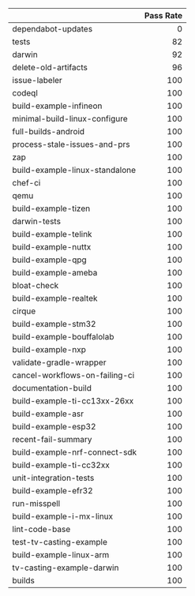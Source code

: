 |                                |   Pass Rate |
|:-------------------------------|------------:|
| dependabot-updates             |           0 |
| tests                          |          82 |
| darwin                         |          92 |
| delete-old-artifacts           |          96 |
| issue-labeler                  |         100 |
| codeql                         |         100 |
| build-example-infineon         |         100 |
| minimal-build-linux-configure  |         100 |
| full-builds-android            |         100 |
| process-stale-issues-and-prs   |         100 |
| zap                            |         100 |
| build-example-linux-standalone |         100 |
| chef-ci                        |         100 |
| qemu                           |         100 |
| build-example-tizen            |         100 |
| darwin-tests                   |         100 |
| build-example-telink           |         100 |
| build-example-nuttx            |         100 |
| build-example-qpg              |         100 |
| build-example-ameba            |         100 |
| bloat-check                    |         100 |
| build-example-realtek          |         100 |
| cirque                         |         100 |
| build-example-stm32            |         100 |
| build-example-bouffalolab      |         100 |
| build-example-nxp              |         100 |
| validate-gradle-wrapper        |         100 |
| cancel-workflows-on-failing-ci |         100 |
| documentation-build            |         100 |
| build-example-ti-cc13xx-26xx   |         100 |
| build-example-asr              |         100 |
| build-example-esp32            |         100 |
| recent-fail-summary            |         100 |
| build-example-nrf-connect-sdk  |         100 |
| build-example-ti-cc32xx        |         100 |
| unit-integration-tests         |         100 |
| build-example-efr32            |         100 |
| run-misspell                   |         100 |
| build-example-i-mx-linux       |         100 |
| lint-code-base                 |         100 |
| test-tv-casting-example        |         100 |
| build-example-linux-arm        |         100 |
| tv-casting-example-darwin      |         100 |
| builds                         |         100 |